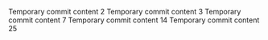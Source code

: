 Temporary commit content 2
Temporary commit content 3
Temporary commit content 7
Temporary commit content 14
Temporary commit content 25
